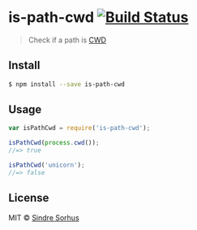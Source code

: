 # is-path-cwd [![Build Status](https://travis-ci.org/sindresorhus/is-path-cwd.svg?branch=master)](https://travis-ci.org/sindresorhus/is-path-cwd)

> Check if a path is [CWD](http://en.wikipedia.org/wiki/Working_directory)


## Install

```sh
$ npm install --save is-path-cwd
```


## Usage

```js
var isPathCwd = require('is-path-cwd');

isPathCwd(process.cwd());
//=> true

isPathCwd('unicorn');
//=> false
```


## License

MIT © [Sindre Sorhus](http://sindresorhus.com)
